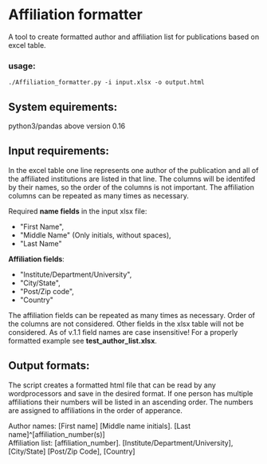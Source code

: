 # Affiliation formatter

A tool to create formatted author and affiliation list for publications based on excel table.   

### usage:

`./Affiliation_formatter.py -i input.xlsx -o output.html`

## System equirements:

python3/pandas above version 0.16

## Input requirements:

In the excel table one line represents one author of the publication and all of the affiliated institutions are listed in that line. The columns will be identifed by their names, so the order of the columns is not important. The affiliation columns can be repeated as many times as necessary. 

Required <b>name fields</b> in the input xlsx file:
* "First Name",
* "Middle Name" (Only initials, without spaces),
* "Last Name"

<b>Affiliation fields</b>:
* "Institute/Department/University",
* "City/State",
* "Post/Zip code",
* "Country"

The affiliation fields can be repeated as many times as necessary. Order of the columns are not considered. Other fields in the xlsx table will not be considered. As of v.1.1 field names are case insensitive! For a properly formatted example see <b>test_author_list.xlsx</b>.

## Output formats:

The script creates a formatted html file that can be read by any wordprocessors and save in the desired format. If one person has multiple affiliations their numbers will be listed in an ascending order. The numbers are assigned to affiliations in the order of apperance. 

Author names: [First name] [Middle name initials]. [Last name]^[affiliation_number(s)]</br>
Affiliation list: [affiliation_number]. [Institute/Department/University], [City/State] [Post/Zip Code], [Country]
